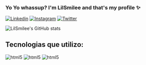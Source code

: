 ### Yo Yo whassup? I'm LilSmilee and that's my profile ✨

[![Linkedin](https://img.shields.io/badge/LinkedIn-0077B5?style=for-the-badge&logo=linkedin&logoColor=white)](https://www.linkedin.com/in/matheus-silveira-1451b4212/)
[![Instagram](https://img.shields.io/badge/Instagram-E4405F?style=for-the-badge&logo=instagram&logoColor=white)](https://www.instagram.com/lilsmilee.png/)
[![Twitter](https://img.shields.io/badge/Twitter-1DA1F2?style=for-the-badge&logo=twitter&logoColor=white)](https://twitter.com/smilee_lil)

![LilSmilee's GitHub stats](https://github-readme-stats.vercel.app/api?username=LilSmilee&show_icons=true&theme=dracula)

## Tecnologias que utilizo:

<div style="display: inline_block><br/>
<img align="center" alt="html5" src="https://img.shields.io/badge/Python-14354C?style=for-the-badge&logo=python&logoColor=white"/>
<img align="center" alt="html5" src="https://img.shields.io/badge/PyCharm-000000.svg?&style=for-the-badge&logo=PyCharm&logoColor=white"/>
<img align="center" alt="html5" src="https://img.shields.io/badge/GIT-E44C30?style=for-the-badge&logo=git&logoColor=white"/>
<img align="center" alt="html5" src="https://img.shields.io/badge/Python-14354C?style=for-the-badge&logo=python&logoColor=white"/>
</div>
